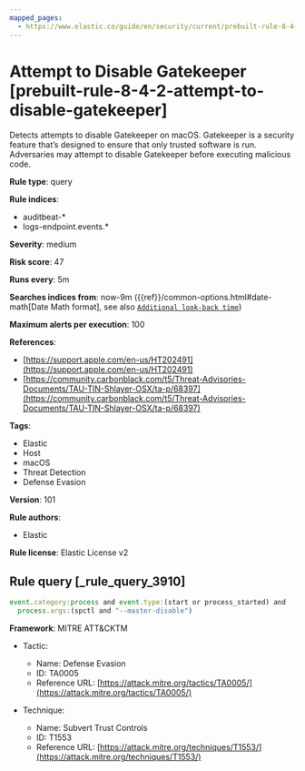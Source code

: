 ```yaml
---
mapped_pages:
  - https://www.elastic.co/guide/en/security/current/prebuilt-rule-8-4-2-attempt-to-disable-gatekeeper.html
---
```


# Attempt to Disable Gatekeeper [prebuilt-rule-8-4-2-attempt-to-disable-gatekeeper]

Detects attempts to disable Gatekeeper on macOS. Gatekeeper is a security feature that’s designed to ensure that only trusted software is run. Adversaries may attempt to disable Gatekeeper before executing malicious code.

**Rule type**: query

**Rule indices**:

* auditbeat-*
* logs-endpoint.events.*

**Severity**: medium

**Risk score**: 47

**Runs every**: 5m

**Searches indices from**: now-9m ({{ref}}/common-options.html#date-math[Date Math format], see also [`Additional look-back time`](docs-content://solutions/security/detect-and-alert/create-detection-rule.md#rule-schedule))

**Maximum alerts per execution**: 100

**References**:

* [https://support.apple.com/en-us/HT202491](https://support.apple.com/en-us/HT202491)
* [https://community.carbonblack.com/t5/Threat-Advisories-Documents/TAU-TIN-Shlayer-OSX/ta-p/68397](https://community.carbonblack.com/t5/Threat-Advisories-Documents/TAU-TIN-Shlayer-OSX/ta-p/68397)

**Tags**:

* Elastic
* Host
* macOS
* Threat Detection
* Defense Evasion

**Version**: 101

**Rule authors**:

* Elastic

**Rule license**: Elastic License v2

## Rule query [_rule_query_3910]

```js
event.category:process and event.type:(start or process_started) and
  process.args:(spctl and "--master-disable")
```

**Framework**: MITRE ATT&CKTM

* Tactic:

    * Name: Defense Evasion
    * ID: TA0005
    * Reference URL: [https://attack.mitre.org/tactics/TA0005/](https://attack.mitre.org/tactics/TA0005/)

* Technique:

    * Name: Subvert Trust Controls
    * ID: T1553
    * Reference URL: [https://attack.mitre.org/techniques/T1553/](https://attack.mitre.org/techniques/T1553/)



